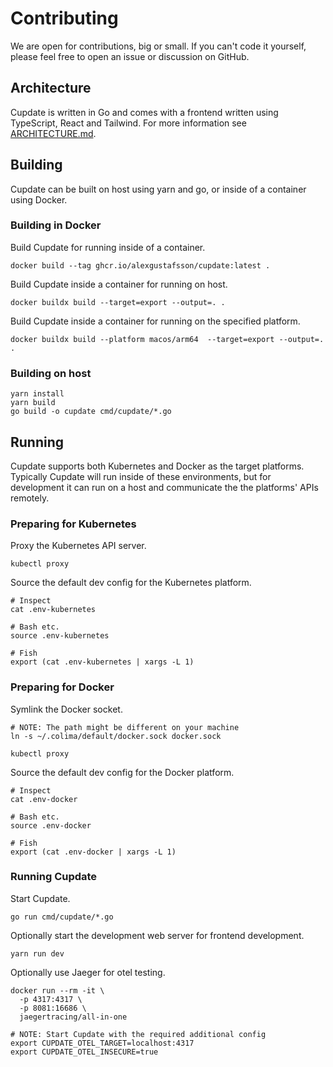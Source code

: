 # Contributing

We are open for contributions, big or small. If you can't code it yourself,
please feel free to open an issue or discussion on GitHub.

## Architecture

Cupdate is written in Go and comes with a frontend written using TypeScript,
React and Tailwind. For more information see [ARCHITECTURE.md](ARCHITECTURE.md).

## Building

Cupdate can be built on host using yarn and go, or inside of a container using
Docker.

### Building in Docker

Build Cupdate for running inside of a container.

```shell
docker build --tag ghcr.io/alexgustafsson/cupdate:latest .
```

Build Cupdate inside a container for running on host.

```shell
docker buildx build --target=export --output=. .
```

Build Cupdate inside a container for running on the specified platform.

```shell
docker buildx build --platform macos/arm64  --target=export --output=. .
```

### Building on host

```shell
yarn install
yarn build
go build -o cupdate cmd/cupdate/*.go
```

## Running

Cupdate supports both Kubernetes and Docker as the target platforms. Typically
Cupdate will run inside of these environments, but for development it can run
on a host and communicate the the platforms' APIs remotely.

### Preparing for Kubernetes

Proxy the Kubernetes API server.

```shell
kubectl proxy
```

Source the default dev config for the Kubernetes platform.

```shell
# Inspect
cat .env-kubernetes

# Bash etc.
source .env-kubernetes

# Fish
export (cat .env-kubernetes | xargs -L 1)
```

### Preparing for Docker

Symlink the Docker socket.

```shell
# NOTE: The path might be different on your machine
ln -s ~/.colima/default/docker.sock docker.sock
```

```shell
kubectl proxy
```

Source the default dev config for the Docker platform.

```shell
# Inspect
cat .env-docker

# Bash etc.
source .env-docker

# Fish
export (cat .env-docker | xargs -L 1)
```

### Running Cupdate

Start Cupdate.

```shell
go run cmd/cupdate/*.go
```

Optionally start the development web server for frontend development.

```shell
yarn run dev
```

Optionally use Jaeger for otel testing.

```shell
docker run --rm -it \
  -p 4317:4317 \
  -p 8081:16686 \
  jaegertracing/all-in-one

# NOTE: Start Cupdate with the required additional config
export CUPDATE_OTEL_TARGET=localhost:4317
export CUPDATE_OTEL_INSECURE=true
```
